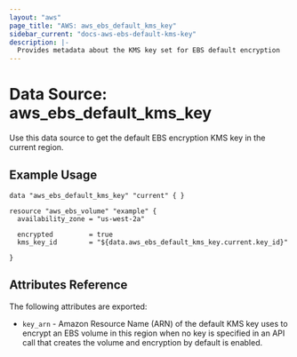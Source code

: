 ```yaml
---
layout: "aws"
page_title: "AWS: aws_ebs_default_kms_key"
sidebar_current: "docs-aws-ebs-default-kms-key"
description: |-
  Provides metadata about the KMS key set for EBS default encryption
---
```


# Data Source: aws_ebs_default_kms_key
Use this data source to get the default EBS encryption KMS key in the current region.

## Example Usage
```hcl
data "aws_ebs_default_kms_key" "current" { }

resource "aws_ebs_volume" "example" {
  availability_zone = "us-west-2a"
  
  encrypted         = true
  kms_key_id        = "${data.aws_ebs_default_kms_key.current.key_id}"

}
```

## Attributes Reference
The following attributes are exported:
* `key_arn` - Amazon Resource Name (ARN) of the default KMS key uses to encrypt an EBS volume in this region when no key is specified in an API call that creates the volume and encryption by default is enabled.
